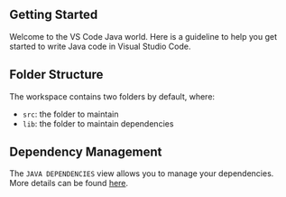 ## Getting Started

Welcome to the VS Code Java world. Here is a guideline to help you get started to write Java code in Visual Studio Code.

## Folder Structure

The workspace contains two folders by default, where:
- `src`: the folder to maintain 
- `lib`: the folder to maintain dependencies

## Dependency Management

The `JAVA DEPENDENCIES` view allows you to manage your dependencies. More details can be found [here](https://github.com/microsoft/vscode-java-pack/blob/master/release-notes/v0.9.0.md#work-with-jar-files-directly).
